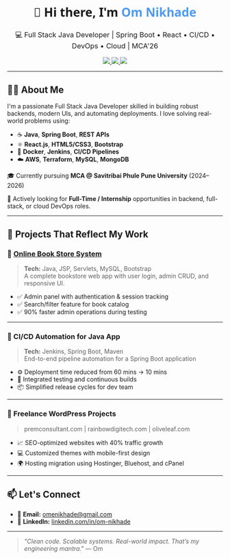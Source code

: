 <h1 align="center" style="font-family: 'Segoe UI', Tahoma, Geneva, Verdana, sans-serif;">
  👋 Hi there, I'm <span style="color:#4e9af1;">Om Nikhade</span>
</h1>

<h3 align="center" style="font-weight: normal;">
  💻 Full Stack Java Developer | Spring Boot • React • CI/CD • DevOps • Cloud | MCA'26
</h3>

<p align="center">
  <a href="https://www.linkedin.com/in/om-nikhade/" target="_blank">
    <img src="https://img.shields.io/badge/LinkedIn-blue?style=flat-square&logo=linkedin" />
  </a>
  <a href="mailto:omenikhade@gmail.com">
    <img src="https://img.shields.io/badge/Gmail-red?style=flat-square&logo=gmail&logoColor=white" />
  </a>
  <a href="https://github.com/Om-devops">
    <img src="https://img.shields.io/badge/GitHub-000?style=flat-square&logo=github&logoColor=white" />
  </a>
</p>

---

## 🧑‍💻 About Me

I'm a passionate Full Stack Java Developer skilled in building robust backends, modern UIs, and automating deployments. I love solving real-world problems using:

- ☕ **Java**, **Spring Boot**, **REST APIs**
- ⚛️ **React.js**, **HTML5/CSS3**, **Bootstrap**
- 🐳 **Docker**, **Jenkins**, **CI/CD Pipelines**
- ☁️ **AWS**, **Terraform**, **MySQL**, **MongoDB**

🎓 Currently pursuing **MCA @ Savitribai Phule Pune University** (2024–2026)

💼 Actively looking for **Full-Time / Internship** opportunities in backend, full-stack, or cloud DevOps roles.

---

## 🚀 Projects That Reflect My Work

### 🔹 [Online Book Store System](https://github.com/Om-devops)
> **Tech:** Java, JSP, Servlets, MySQL, Bootstrap  
A complete bookstore web app with user login, admin CRUD, and responsive UI.

- ✅ Admin panel with authentication & session tracking  
- ✅ Search/filter feature for book catalog  
- ✅ 90% faster admin operations during testing

---

### 🔹 CI/CD Automation for Java App
> **Tech:** Jenkins, Spring Boot, Maven  
End-to-end pipeline automation for a Spring Boot application

- ⚙️ Deployment time reduced from 60 mins → 10 mins  
- 🧪 Integrated testing and continuous builds  
- 📦 Simplified release cycles for dev team

---

### 🔹 Freelance WordPress Projects
> premconsultant.com | rainbowdigitech.com | oliveleaf.com

- 📈 SEO-optimized websites with 40% traffic growth  
- 💻 Customized themes with mobile-first design  
- 🌍 Hosting migration using Hostinger, Bluehost, and cPanel

---

## 📫 Let's Connect

- 📧 **Email:** omenikhade@gmail.com  
- 💼 **LinkedIn:** [linkedin.com/in/om-nikhade](https://linkedin.com/in/om-nikhade)  

---

> *"Clean code. Scalable systems. Real-world impact. That’s my engineering mantra."* — Om
